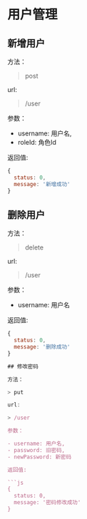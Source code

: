 # 用户管理

## 新增用户

方法：

> post

url: 

> /user

参数：

- username: 用户名,
- roleId: 角色Id

返回值:

```js
{
  status: 0,
  message: '新增成功'
}
```

## 删除用户

方法：

> delete

url: 

> /user

参数：

- username: 用户名

返回值:

```js
{
  status: 0,
  message: '删除成功'
}

## 修改密码

方法：

> put

url: 

> /user

参数：

- username: 用户名,
- password: 旧密码,
- newPassword: 新密码

返回值:

```js
{
  status: 0,
  message: '密码修改成功'
}
```